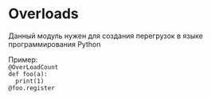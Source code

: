 <h1>Overloads</h1>
<p>Данный модуль нужен для создания перегрузок в языке программирования Python</p>
Пример:
<code lang="python">
@OverLoadCount
def foo(a):
  print(1)
@foo.register
</code>
